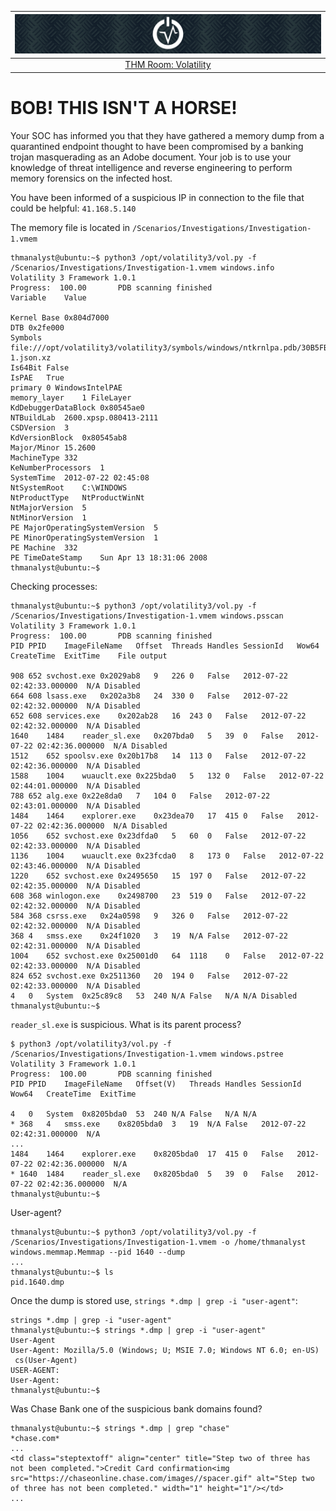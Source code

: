 | ![Volatility](../../_static/images/volatility-room-banner.png)
|:--:|
| [THM Room: Volatility](https://tryhackme.com/room/volatility) |

# BOB! THIS ISN'T A HORSE!

Your SOC has informed you that they have gathered a memory dump from a quarantined endpoint thought to have been 
compromised by a banking trojan masquerading as an Adobe document. Your job is to use your knowledge of threat 
intelligence and reverse engineering to perform memory forensics on the infected host.

You have been informed of a suspicious IP in connection to the file that could be helpful: `41.168.5.140`

The memory file is located in `/Scenarios/Investigations/Investigation-1.vmem`

```text
thmanalyst@ubuntu:~$ python3 /opt/volatility3/vol.py -f /Scenarios/Investigations/Investigation-1.vmem windows.info
Volatility 3 Framework 1.0.1
Progress:  100.00		PDB scanning finished                     
Variable	Value

Kernel Base	0x804d7000
DTB	0x2fe000
Symbols	file:///opt/volatility3/volatility3/symbols/windows/ntkrnlpa.pdb/30B5FB31AE7E4ACAABA750AA241FF331-1.json.xz
Is64Bit	False
IsPAE	True
primary	0 WindowsIntelPAE
memory_layer	1 FileLayer
KdDebuggerDataBlock	0x80545ae0
NTBuildLab	2600.xpsp.080413-2111
CSDVersion	3
KdVersionBlock	0x80545ab8
Major/Minor	15.2600
MachineType	332
KeNumberProcessors	1
SystemTime	2012-07-22 02:45:08
NtSystemRoot	C:\WINDOWS
NtProductType	NtProductWinNt
NtMajorVersion	5
NtMinorVersion	1
PE MajorOperatingSystemVersion	5
PE MinorOperatingSystemVersion	1
PE Machine	332
PE TimeDateStamp	Sun Apr 13 18:31:06 2008
thmanalyst@ubuntu:~$ 
```

Checking processes:

```text
thmanalyst@ubuntu:~$ python3 /opt/volatility3/vol.py -f /Scenarios/Investigations/Investigation-1.vmem windows.psscan
Volatility 3 Framework 1.0.1
Progress:  100.00		PDB scanning finished                     
PID	PPID	ImageFileName	Offset	Threads	Handles	SessionId	Wow64	CreateTime	ExitTime	File output

908	652	svchost.exe	0x2029ab8	9	226	0	False	2012-07-22 02:42:33.000000 	N/A	Disabled
664	608	lsass.exe	0x202a3b8	24	330	0	False	2012-07-22 02:42:32.000000 	N/A	Disabled
652	608	services.exe	0x202ab28	16	243	0	False	2012-07-22 02:42:32.000000 	N/A	Disabled
1640	1484	reader_sl.exe	0x207bda0	5	39	0	False	2012-07-22 02:42:36.000000 	N/A	Disabled
1512	652	spoolsv.exe	0x20b17b8	14	113	0	False	2012-07-22 02:42:36.000000 	N/A	Disabled
1588	1004	wuauclt.exe	0x225bda0	5	132	0	False	2012-07-22 02:44:01.000000 	N/A	Disabled
788	652	alg.exe	0x22e8da0	7	104	0	False	2012-07-22 02:43:01.000000 	N/A	Disabled
1484	1464	explorer.exe	0x23dea70	17	415	0	False	2012-07-22 02:42:36.000000 	N/A	Disabled
1056	652	svchost.exe	0x23dfda0	5	60	0	False	2012-07-22 02:42:33.000000 	N/A	Disabled
1136	1004	wuauclt.exe	0x23fcda0	8	173	0	False	2012-07-22 02:43:46.000000 	N/A	Disabled
1220	652	svchost.exe	0x2495650	15	197	0	False	2012-07-22 02:42:35.000000 	N/A	Disabled
608	368	winlogon.exe	0x2498700	23	519	0	False	2012-07-22 02:42:32.000000 	N/A	Disabled
584	368	csrss.exe	0x24a0598	9	326	0	False	2012-07-22 02:42:32.000000 	N/A	Disabled
368	4	smss.exe	0x24f1020	3	19	N/A	False	2012-07-22 02:42:31.000000 	N/A	Disabled
1004	652	svchost.exe	0x25001d0	64	1118	0	False	2012-07-22 02:42:33.000000 	N/A	Disabled
824	652	svchost.exe	0x2511360	20	194	0	False	2012-07-22 02:42:33.000000 	N/A	Disabled
4	0	System	0x25c89c8	53	240	N/A	False	N/A	N/A	Disabled
thmanalyst@ubuntu:~$ 
```
`reader_sl.exe` is suspicious. What is its parent process?

```text
$ python3 /opt/volatility3/vol.py -f /Scenarios/Investigations/Investigation-1.vmem windows.pstree
Volatility 3 Framework 1.0.1
Progress:  100.00		PDB scanning finished                     
PID	PPID	ImageFileName	Offset(V)	Threads	Handles	SessionId	Wow64	CreateTime	ExitTime

4	0	System	0x8205bda0	53	240	N/A	False	N/A	N/A
* 368	4	smss.exe	0x8205bda0	3	19	N/A	False	2012-07-22 02:42:31.000000 	N/A
...
1484	1464	explorer.exe	0x8205bda0	17	415	0	False	2012-07-22 02:42:36.000000 	N/A
* 1640	1484	reader_sl.exe	0x8205bda0	5	39	0	False	2012-07-22 02:42:36.000000 	N/A
thmanalyst@ubuntu:~$
```

User-agent?

```text
thmanalyst@ubuntu:~$ python3 /opt/volatility3/vol.py -f /Scenarios/Investigations/Investigation-1.vmem -o /home/thmanalyst windows.memmap.Memmap --pid 1640 --dump
...
thmanalyst@ubuntu:~$ ls
pid.1640.dmp
```

Once the dump is stored use, `strings *.dmp | grep -i "user-agent"`:

```text
strings *.dmp | grep -i "user-agent"
thmanalyst@ubuntu:~$ strings *.dmp | grep -i "user-agent"
User-Agent
User-Agent: Mozilla/5.0 (Windows; U; MSIE 7.0; Windows NT 6.0; en-US)
 cs(User-Agent)
USER-AGENT:
User-Agent:
thmanalyst@ubuntu:~$ 
```

Was Chase Bank one of the suspicious bank domains found?

```text
thmanalyst@ubuntu:~$ strings *.dmp | grep "chase"
*chase.com*
...
<td class="steptextoff" align="center" title="Step two of three has not been completed.">Credit Card confirmation<img src="https://chaseonline.chase.com/images//spacer.gif" alt="Step two of three has not been completed." width="1" height="1"/></td>
...
```